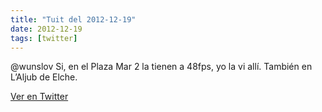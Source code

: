```yaml
---
title: "Tuit del 2012-12-19"
date: 2012-12-19
tags: [twitter]
---
```


@wunslov Si, en el Plaza Mar 2 la tienen a 48fps, yo la vi allí. También en L’Aljub de Elche.



[Ver en Twitter](https://twitter.com/i/web/status/281407319659671552)
